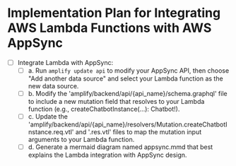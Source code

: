 
# Implementation Plan for Integrating AWS Lambda Functions with AWS AppSync

- [ ]  Integrate Lambda with AppSync:
   - [ ] a. Run `amplify update api` to modify your AppSync API, then choose "Add another data source" and select your Lambda function as the new data source.
   - [ ] b. Modify the 'amplify/backend/api/{api_name}/schema.graphql' file to include a new mutation field that resolves to your Lambda function (e.g., createChatbotInstance(...): Chatbot!).
   - [ ] c. Update the 'amplify/backend/api/{api_name}/resolvers/Mutation.createChatbotInstance.req.vtl' and '.res.vtl' files to map the mutation input arguments to your Lambda function.
   - [ ] d. Generate a mermaid diagram named appsync.mmd that best explains the Lambda integration with AppSync design.
